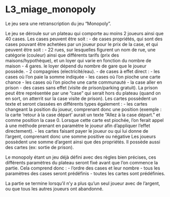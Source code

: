 # L3_miage_monopoly
Le jeu sera une retranscription du jeu “Monopoly”.

Le jeu se déroule sur un plateau qui comporte au moins 2 joueurs ainsi que 40 cases. Les cases peuvent être soit :
    - de cases propriétés, qui sont des cases pouvant être achetées par un joueur pour le prix de la case, et qui peuvent être soit :
        - 22 rues, sur lesquelles figurent un nom de rue, une catégorie (couleur) ainsi que différents tarifs (prix des maisons/hypothèque), et un loyer qui varie en fonction du nombre de maison
        - 4 gares. le loyer dépend du nombre de gare que le joueur possède.
        - 2 compagnies (electricité/eau).
    - de cases à effet direct :
        - les cases où l’on paie la somme indiquée
        - les cases où l’on pioche une carte chance
        - les cases où l’on pioche une carte communauté
        - la case aller en prison
    - des cases sans effet (visite de prison/parking gratuit).
La prison peut être représentée par une “case” qui serait hors du plateau (quand on en sort, on atterrit sur la case visite de prison).
Les cartes possèdent un texte et  seront classées en différents types également :
    - les cartes changeant la position du joueur, comprenant donc une position (exemple : la carte ‘retour à la case départ’ aurait un texte “Allez à la case départ.” et comme position la case 0. Lorsque cette carte est piochée, l’on ferait appel à une méthode prenant en paramètre le joueur afin d’appliquer l’effet directement).
    - les cartes faisant payer le joueur ou qui lui donne de l’argent, comprenant donc une somme positive ou négative
Les joueurs possèdent une somme d’argent ainsi que des propriétés. Il possède aussi des cartes (ex: sortie de prison).


Le monopoly étant un jeu déjà défini avec des règles bien précises, ces différents paramètres du plateau seront fixé avant que l’on commence la partie. Cela comprend donc :
    - l’ordre des cases et leur nombre
        - tous les paramètres des cases seront prédéfinis
        - toutes les cartes sont prédéfinies.

La partie se termine lorsqu’il n’y a plus qu’un seul joueur avec de l’argent, ou que tous les autres joueurs ont abandonné.

